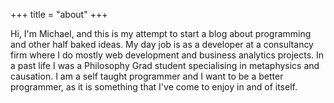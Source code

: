 +++
title = "about"
+++

Hi, I'm Michael, and this is my attempt to start a blog about programming and
other half baked ideas. My day job is as a developer at a consultancy firm where
I do mostly web development and business analytics projects. In a past life I
was a Philosophy Grad student specialising in metaphysics and causation. I am a
self taught programmer and I want to be a better programmer, as it is something
that I've come to enjoy in and of itself.
